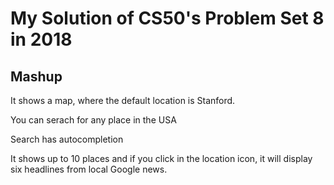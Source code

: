 # My Solution of CS50's Problem Set 8 in 2018

## Mashup

It shows a map, where the default location is Stanford.

You can serach for any place in the USA

Search has autocompletion

It shows up to 10 places and if you click in the location icon, it will display six headlines from local Google news.